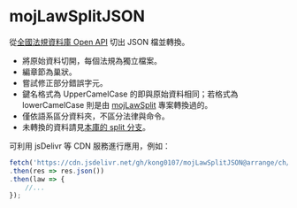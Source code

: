# mojLawSplitJSON

從[全國法規資料庫 Open API](https://law.moj.gov.tw/api/swagger/ui/index) 切出 JSON 檔並轉換。

* 將原始資料切開，每個法規為獨立檔案。
* 編章節為巢狀。
* 嘗試修正部分錯誤字元。
* 鍵名格式為 UpperCamelCase 的即與原始資料相同；若格式為 lowerCamelCase 則是由 [mojLawSplit](https://github.com/kong0107/mojLawSplit) 專案轉換過的。
* 僅依語系區分資料夾，不區分法律與命令。
* 未轉換的資料請見[本庫的 split 分支](https://github.com/kong0107/mojLawSplitJSON/tree/split)。

可利用 jsDelivr 等 CDN 服務進行應用，例如：

```js
fetch('https://cdn.jsdelivr.net/gh/kong0107/mojLawSplitJSON@arrange/ch/A0000001.json')
.then(res => res.json())
.then(law => {
    //...
});
```
